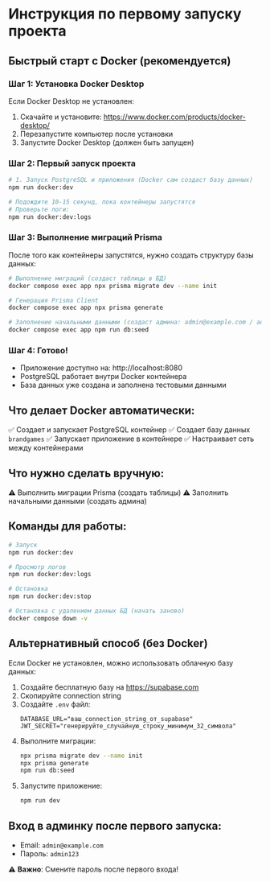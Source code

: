# Инструкция по первому запуску проекта

## Быстрый старт с Docker (рекомендуется)

### Шаг 1: Установка Docker Desktop

Если Docker Desktop не установлен:
1. Скачайте и установите: https://www.docker.com/products/docker-desktop/
2. Перезапустите компьютер после установки
3. Запустите Docker Desktop (должен быть запущен)

### Шаг 2: Первый запуск проекта

```bash
# 1. Запуск PostgreSQL и приложения (Docker сам создаст базу данных)
npm run docker:dev

# Подождите 10-15 секунд, пока контейнеры запустятся
# Проверьте логи:
npm run docker:dev:logs
```

### Шаг 3: Выполнение миграций Prisma

После того как контейнеры запустятся, нужно создать структуру базы данных:

```bash
# Выполнение миграций (создаст таблицы в БД)
docker compose exec app npx prisma migrate dev --name init

# Генерация Prisma Client
docker compose exec app npx prisma generate

# Заполнение начальными данными (создаст админа: admin@example.com / admin123)
docker compose exec app npm run db:seed
```

### Шаг 4: Готово!

- Приложение доступно на: http://localhost:8080
- PostgreSQL работает внутри Docker контейнера
- База данных уже создана и заполнена тестовыми данными

## Что делает Docker автоматически:

✅ Создает и запускает PostgreSQL контейнер
✅ Создает базу данных `brandgames`
✅ Запускает приложение в контейнере
✅ Настраивает сеть между контейнерами

## Что нужно сделать вручную:

⚠️ Выполнить миграции Prisma (создать таблицы)
⚠️ Заполнить начальными данными (создать админа)

## Команды для работы:

```bash
# Запуск
npm run docker:dev

# Просмотр логов
npm run docker:dev:logs

# Остановка
npm run docker:dev:stop

# Остановка с удалением данных БД (начать заново)
docker compose down -v
```

## Альтернативный способ (без Docker)

Если Docker не установлен, можно использовать облачную базу данных:

1. Создайте бесплатную базу на https://supabase.com
2. Скопируйте connection string
3. Создайте `.env` файл:
   ```env
   DATABASE_URL="ваш_connection_string_от_supabase"
   JWT_SECRET="генерируйте_случайную_строку_минимум_32_символа"
   ```
4. Выполните миграции:
   ```bash
   npx prisma migrate dev --name init
   npx prisma generate
   npm run db:seed
   ```
5. Запустите приложение:
   ```bash
   npm run dev
   ```

## Вход в админку после первого запуска:

- Email: `admin@example.com`
- Пароль: `admin123`

⚠️ **Важно**: Смените пароль после первого входа!

